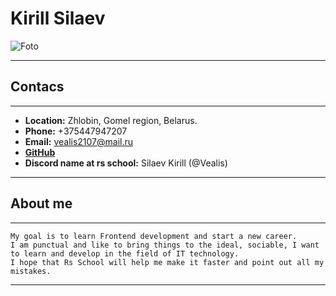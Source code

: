 # **Kirill Silaev**

![Foto](https://sun9-16.userapi.com/impg/2M8mBIHYKTwkWyp-9QbbsbY2OKdpl01-l_jl3g/TN8EePpAIUA.jpg?size=1600x1068&quality=95&sign=922871b67b09b0c46419ec43e3949b0d&type=album)

---

## Contacs

---

- **Location:** Zhlobin, Gomel region, Belarus.
- **Phone:** +375447947207
- **Email:** vealis2107@mail.ru
- **[GitHub](https://github.com/Vealis)**
- **Discord name at rs school:** Silaev Kirill (@Vealis)

---

## About me

---

    My goal is to learn Frontend development and start a new career.
    I am punctual and like to bring things to the ideal, sociable, I want to learn and develop in the field of IT technology.
    I hope that Rs School will help me make it faster and point out all my mistakes.

---
